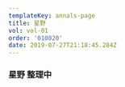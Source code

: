 ```yaml
---
templateKey: annals-page
title: 星野
vol: vol-01
order: '010020'
date: 2019-07-27T21:18:45.284Z
---
```

### 星野 整理中

